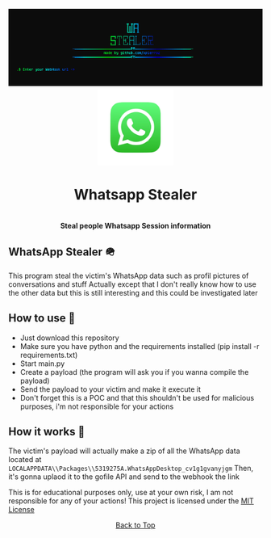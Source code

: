 <a id="top"></a>
<h1 align="center">
  <br>
  <a href="https://github.com/xpierroz/WhatsappStealer"><img src="assets/home.png" alt="R"></a>
  <a href="https://github.com/xpierroz/WhatsappStealer"><img src="assets/whatsapp.png" width="150" alt="R"></a>
  <br>
  <br>
 Whatsapp Stealer
  <br>
</h1>

<div align="center">
    <br>
    <b>
        Steal people Whatsapp Session information 
    </b>
</div>

## WhatsApp Stealer 🪖

This program steal the victim's WhatsApp data such as profil pictures of conversations and stuff
Actually except that I don't really know how to use the other data but this is still interesting and this could be investigated later

## How to use 📖

* Just download this repository
* Make sure you have python and the requirements installed (pip install -r requirements.txt)
* Start main.py 
* Create a payload (the program will ask you if you wanna compile the payload)
* Send the payload to your victim and make it execute it
* Don't forget this is a POC and that this shouldn't be used for malicious purposes, i'm not responsible for your actions

## How it works 🤔

The victim's payload will actually make a zip of all the WhatsApp data located at `LOCALAPPDATA\\Packages\\5319275A.WhatsAppDesktop_cv1g1gvanyjgm` 
Then, it's gonna uplaod it to the gofile API and send to the webhook the link

This is for educational purposes only, use at your own risk, I am not responsible for any of your actions!
This project is licensed under the <a href="https://mit-license.org/.">MIT License</a>

<p align="center"><a href=#top>Back to Top</a></p>